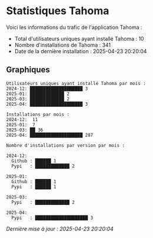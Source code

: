 # Statistiques Tahoma

Voici les informations du trafic de l'application Tahoma :
- Total d'utilisateurs uniques ayant installé Tahoma : 10
- Nombre d'installations de Tahoma : 341
- Date de la dernière installation : 2025-04-23 20:20:04

## Graphiques
```
Utilisateurs uniques ayant installé Tahoma par mois :
2024-12: ████████████████████ 3
2025-01: █████████████ 2
2025-03: █████████████ 2
2025-04: ████████████████████ 3
```

```
Installations par mois :
2024-12:  11
2025-01:  7
2025-03: ██ 36
2025-04: ████████████████████ 287
```

```
Nombre d'installations par version par mois :

2024-12:
  Github : ██████ 1
  Pypi   : █████████████ 2

2025-01:
  Github : ██████ 1
  Pypi   : ██████ 1

2025-03:
  Pypi   : █████████████ 2

2025-04:
  Pypi   : ████████████████████ 3
```


*Dernière mise à jour : 2025-04-23 20:20:04*

